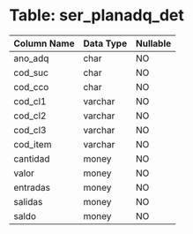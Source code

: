 # Table: ser_planadq_det

| Column Name | Data Type | Nullable |
|-------------|-----------|----------|
| ano_adq | char | NO |
| cod_suc | char | NO |
| cod_cco | char | NO |
| cod_cl1 | varchar | NO |
| cod_cl2 | varchar | NO |
| cod_cl3 | varchar | NO |
| cod_item | varchar | NO |
| cantidad | money | NO |
| valor | money | NO |
| entradas | money | NO |
| salidas | money | NO |
| saldo | money | NO |
